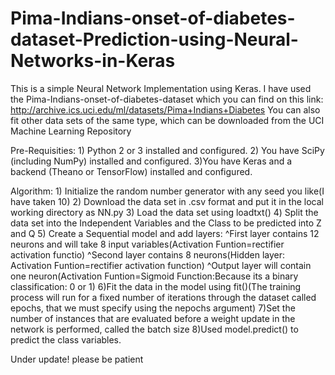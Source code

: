 # Pima-Indians-onset-of-diabetes-dataset-Prediction-using-Neural-Networks-in-Keras

This is a simple Neural Network Implementation using Keras. 
I have used the Pima-Indians-onset-of-diabetes-dataset which you can find on this link: http://archive.ics.uci.edu/ml/datasets/Pima+Indians+Diabetes
You can also fit other data sets of the same type, which can be downloaded from the UCI Machine Learning Repository 

Pre-Requisities: 
    1) Python 2 or 3 installed and configured.
    2) You have SciPy (including NumPy) installed and configured.
    3)You have Keras and a backend (Theano or TensorFlow) installed and configured.

Algorithm:
    1) Initialize the random number generator with any seed you like(I have taken 10)
    2) Download the data set in .csv format and put it in the local working directory as NN.py
    3) Load the data set using loadtxt()
    4) Split the data set into the Independent Variables and the Class to be predicted into Z and Q 
    5) Create a Sequential model and add layers: 
        ^First layer contains 12 neurons and will take 8 input variables(Activation Funtion=rectifier activation functio)
        ^Second layer contains 8 neurons(Hidden layer: Activation Funtion=rectifier activation function)
        ^Output layer will contain one neuron(Activation Funtion=Sigmoid Function:Because its a binary classification: 0 or 1)
    6)Fit the data in the model using fit()(The training process will run for a fixed number of iterations through the dataset called                                                   epochs, that we must specify using the nepochs argument)
    7)Set the number of instances that are evaluated before a weight update in the network is performed, called the batch size
    8)Used model.predict() to predict the class variables. 


Under update! please be patient
